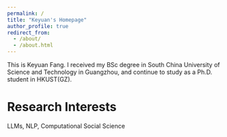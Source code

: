 ```yaml
---
permalink: /
title: "Keyuan's Homepage"
author_profile: true
redirect_from: 
  - /about/
  - /about.html
---
```





This is Keyuan Fang. I received my BSc degree in South China University of Science and Technology in Guangzhou, and continue to study as a Ph.D. student in HKUST(GZ).



Research Interests
======
LLMs, NLP, Computational Social Science
